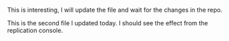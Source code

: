 This is interesting, I will update the file and wait for the changes in the repo.

This is the second file I updated today. I should see the effect from the replication console.